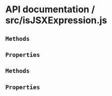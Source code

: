 # API documentation / src/isJSXExpression.js

<!-- div class="toc-container" -->

<!-- div -->

## `Methods`

<!-- /div -->

<!-- div -->

## `Properties`

<!-- /div -->

<!-- /div -->

<!-- div class="doc-container" -->

<!-- div -->

## `Methods`

<!-- /div -->

<!-- div -->

## `Properties`

<!-- /div -->

<!-- /div -->

 [1]: #methods "Jump back to the TOC."
